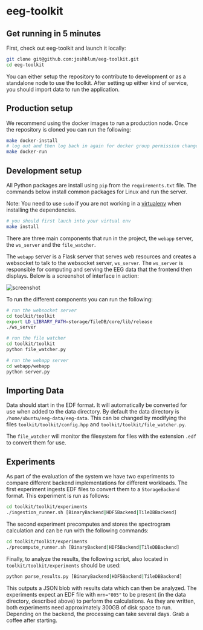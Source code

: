 eeg-toolkit
=================

## Get running in 5 minutes

First, check out eeg-toolkit and launch it locally:

```bash
git clone git@github.com:joshblum/eeg-toolkit.git
cd eeg-toolkit
```

You can either setup the repository to contribute to development or as a
standalone node to use the toolkit. After setting up either kind of service,
you should import data to run the application.

## Production setup

We recommend using the docker images to run a production node. Once the
repository is cloned you can run the following:

```bash
make docker-install
# log out and then log back in again for docker group permission changes to take affect
make docker-run
```

## Development setup

All Python packages are install using `pip` from the `requirements.txt` file.
The commands below install common packages for Linux and run the server.

Note: You need to use `sudo` if you are not working in a
[virtualenv](http://docs.python-guide.org/en/latest/dev/virtualenvs/) when
installing the dependencies.

```bash
# you should first lauch into your virtual env
make install
```

There are three main components that run in the project, the `webapp` server,
the `ws_server` and the `file_watcher`.

The `webapp` server is a Flask server that serves web resources and creates a
websocket to talk to the websocket server, `ws_server`. The `ws_server` is
responsible for computing and serving the EEG data that the frontend then
displays. Below is a screenshot of interface in action:

![screenshot](https://raw.githubusercontent.com/joshblum/eeg-toolkit/master/screenshot.png)

To run the different components you can run the following:

```bash
# run the websocket server
cd toolkit/toolkit
export LD_LIBRARY_PATH=storage/TileDB/core/lib/release
./ws_server
```

```bash
# run the file watcher
cd toolkit/toolkit
python file_watcher.py
```

```bash
# run the webapp server
cd webapp/webapp
python server.py
```

## Importing Data
Data should start in the EDF format. It will automatically be converted for use
when added to the data directory. By default the data directory is
`/home/ubuntu/eeg-data/eeg-data`. This can be changed by modifying the files
`toolkit/toolkit/config.hpp` and `toolkit/toolkit/file_watcher.py`.

The `file_watcher` will monitor the filesystem for files with the extension
`.edf` to convert them for use.

## Experiments
As part of the evaluation of the system we have two experiments to compare
different backend implementations for different workloads. The first experiment
ingests EDF files to convert them to a `StorageBackend` format. This experiment
is run as follows:

```bash
cd toolkit/toolkit/experiments
./ingestion_runner.sh [BinaryBackend|HDF5Backend|TileDBBackend]
```

The second experiment precomputes and stores the spectrogram calculation and
can be run with the following commands:

```bash
cd toolkit/toolkit/experiments
./precompute_runner.sh [BinaryBackend|HDF5Backend|TileDBBackend]
```

Finally, to analyze the results, the following script, also located in
`toolkit/toolkit/experiments` should be used:

```bash
python parse_results.py [BinaryBackend|HDF5Backend|TileDBBackend]
```

This outputs a JSON blob with results data which can then be analyzed. The
experiments expect an EDF file with `mrn="005"` to be present (in the data
directory, described above) to perform the calculations. As they are written,
both experiments need approximately 300GB of disk space to run. Depending on
the backend, the processing can take several days. Grab a coffee after
starting.
